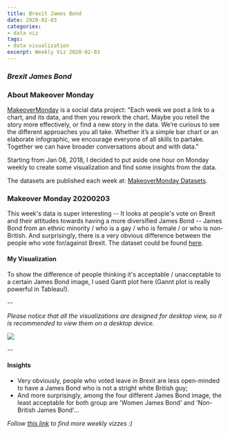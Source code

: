 ```yaml
---
title: Brexit James Bond
date: 2020-02-03
categories:
- data viz
tags:
- data visualization
excerpt: Weekly Viz 2020-02-03
---
```


### *Brexit James Bond*


### About Makeover Monday

[MakeoverMonday](http://www.makeovermonday.co.uk/) is a social data project:
"Each week we post a link to a chart, and its data, and then you rework the chart.
Maybe you retell the story more effectively, or find a new story in the data.
We’re curious to see the different approaches you all take. Whether it’s a simple bar chart or an elaborate infographic, we encourage everyone of all skills to partake.
Together we can have broader conversations about and with data."

Starting from Jan 08, 2018, I decided to put aside one hour on Monday weekly to create some visualization and find some insights from the data.

The datasets are published each week at: [MakeoverMonday Datasets](http://www.makeovermonday.co.uk/data/).

### Makeover Monday 20200203

This week's data is super interesting -- It looks at people's vote on Brexit and their attitudes towards having a more diversified James Bond -- James Bond from an ethnic minority / who is a gay / who is female / or who is non-British. And surprisingly, there is a very obvious difference between the people who vote for/against Brexit. The dataset could be found [here](https://data.world/makeovermonday/2020w5-brexit-bond).     

#### My Visualization

To show the difference of people thinking it's acceptable / unacceptable to a certain James Bond image, I used Gantt plot here (Gannt plot is really powerful in Tableau!).  

--  

*Please notice that all the visualizations are designed for desktop view, so it is recommended to view them on a desktop device.*  

<div class='tableauPlaceholder' id='viz1580784541770' style='position: relative'>
<noscript><a href='#'>
  <img alt=' ' src='https:&#47;&#47;public.tableau.com&#47;static&#47;images&#47;Ma&#47;MakeOverMonday2020203BrexitBond&#47;BrexitJamesBond&#47;1_rss.png' style='border: none' />
</a></noscript>
<object class='tableauViz'  style='display:none;'>
  <param name='host_url' value='https%3A%2F%2Fpublic.tableau.com%2F' />
  <param name='embed_code_version' value='3' />
  <param name='site_root' value='' />
  <param name='name' value='MakeOverMonday2020203BrexitBond&#47;BrexitJamesBond' />
  <param name='tabs' value='no' />
  <param name='toolbar' value='yes' />
  <param name='static_image' value='https:&#47;&#47;public.tableau.com&#47;static&#47;images&#47;Ma&#47;MakeOverMonday2020203BrexitBond&#47;BrexitJamesBond&#47;1.png' />
  <param name='animate_transition' value='yes' />
  <param name='display_static_image' value='yes' />
  <param name='display_spinner' value='yes' />
  <param name='display_overlay' value='yes' />
  <param name='display_count' value='yes' />
</object></div>            
<script type='text/javascript'>    
  var divElement = document.getElementById('viz1580784541770');        
  var vizElement = divElement.getElementsByTagName('object')[0];            
  if ( divElement.offsetWidth > 800 ) { vizElement.style.width='800px';vizElement.style.height='627px';} else if ( divElement.offsetWidth > 500 ) { vizElement.style.width='800px';vizElement.style.height='627px';} else { vizElement.style.width='100%';vizElement.style.height='927px';}      
  var scriptElement = document.createElement('script');               
  scriptElement.src = 'https://public.tableau.com/javascripts/api/viz_v1.js';           
  vizElement.parentNode.insertBefore(scriptElement, vizElement);      
</script>
  
  
--  

#### Insights
* Very obviously, people who voted leave in Brexit are less open-minded to have a James Bond who is not a stright white British guy;  
* And more surprisingly, among the four different James Bond image, the least acceptable for both group are 'Women James Bond' and 'Non-British James Bond'...  


*Follow [this link](https://yudong-94.github.io/personal-website/project/MakeOverMonday2020/) to find more weekly vizzes :)*